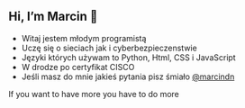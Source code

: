  ## Hi, I’m Marcin 👋
 
- Witaj jestem młodym programistą
- Uczę się o sieciach jak i cyberbezpieczenstwie
- Języki których używam to Python, Html, CSS  i JavaScript
- W drodze po certyfikat CISCO
- Jeśli masz do mnie jakieś pytania pisz śmiało <a href= "https://www.instagram.com/marcindn/" target="#">@marcindn</a>
<p>If you want to have more you have to do more</p>
